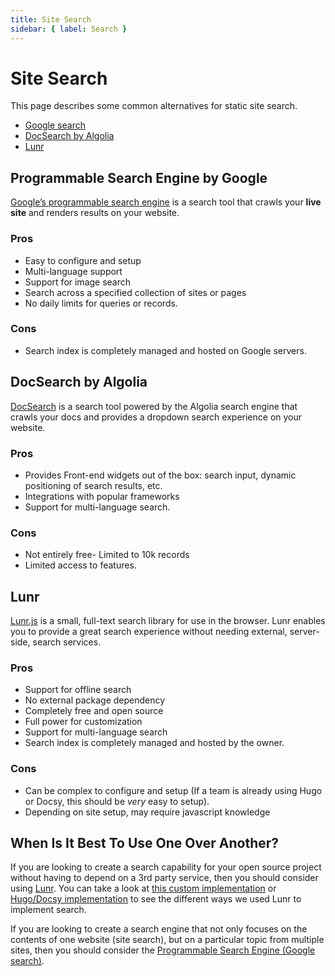 ```yaml
---
title: Site Search
sidebar: { label: Search }
---
```


# Site Search

<!-- markdownlint-disable no-duplicate-heading -->

This page describes some common alternatives for static site search.

- [Google search](#programmable-search-engine-by-google)
- [DocSearch by Algolia](#docsearch-by-algolia)
- [Lunr](#lunr)

## Programmable Search Engine by Google

[Google’s programmable search engine](https://developers.google.com/custom-search/docs/overview)
is a search tool that crawls your **live site** and renders results on your
website.

### Pros

- Easy to configure and setup
- Multi-language support
- Support for image search
- Search across a specified collection of sites or pages
- No daily limits for queries or records.

### Cons

- Search index is completely managed and hosted on Google servers.

## DocSearch by Algolia

[DocSearch](https://docsearch.algolia.com/) is a search tool powered by the
Algolia search engine that crawls your docs and provides a dropdown search
experience on your website.

### Pros

- Provides Front-end widgets out of the box: search input, dynamic positioning
  of search results, etc.
- Integrations with popular frameworks
- Support for multi-language search.

### Cons

- Not entirely free- Limited to 10k records
- Limited access to features.

## Lunr

[Lunr.js](https://lunrjs.com/) is a small, full-text search library for use in
the browser. Lunr enables you to provide a great search experience without
needing external, server-side, search services.

### Pros

- Support for offline search
- No external package dependency
- Completely free and open source
- Full power for customization
- Support for multi-language search
- Search index is completely managed and hosted by the owner.

### Cons

- Can be complex to configure and setup (If a team is already using Hugo or
  Docsy, this should be _very_ easy to setup).
- Depending on site setup, may require javascript knowledge

## When Is It Best To Use One Over Another?

If you are looking to create a search capability for your open source project
without having to depend on a 3rd party service, then you should consider using
[Lunr](https://lunrjs.com/). You can take a look at
[this custom implementation](https://github.com/vitessio/website/pull/1119) or
[Hugo/Docsy implementation](https://github.com/etcd-io/website/pull/403) to see
the different ways we used Lunr to implement search.

If you are looking to create a search engine that not only focuses on the
contents of one website (site search), but on a particular topic from multiple
sites, then you should consider the
[Programmable Search Engine (Google search)](https://developers.google.com/custom-search/docs/overview).
